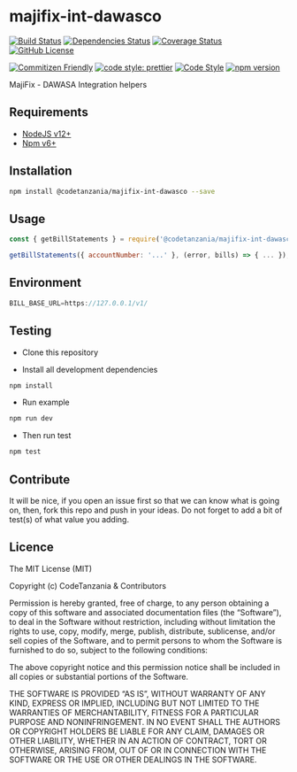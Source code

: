 # majifix-int-dawasco

[![Build Status](https://travis-ci.org/CodeTanzania/majifix-int-dawasco.svg?branch=master)](https://travis-ci.org/CodeTanzania/majifix-int-dawasco)
[![Dependencies Status](https://david-dm.org/CodeTanzania/majifix-int-dawasco.svg)](https://david-dm.org/CodeTanzania/majifix-int-dawasco)
[![Coverage Status](https://coveralls.io/repos/github/CodeTanzania/majifix-int-dawasco/badge.svg?branch=master)](https://coveralls.io/github/CodeTanzania/majifix-int-dawasco?branch=master)
[![GitHub License](https://img.shields.io/github/license/CodeTanzania/majifix-int-dawasco)](https://github.com/CodeTanzania/majifix-int-dawasco/blob/master/LICENSE) 

[![Commitizen Friendly](https://img.shields.io/badge/commitizen-friendly-brightgreen.svg)](http://commitizen.github.io/cz-cli/)
[![code style: prettier](https://img.shields.io/badge/code_style-prettier-ff69b4.svg)](https://github.com/prettier/prettier)
[![Code Style](https://badgen.net/badge/code%20style/airbnb/ff5a5f?icon=airbnb)](https://github.com/airbnb/javascript)
[![npm version](https://img.shields.io/npm/v/@CodeTanzania/majifix-int-dawasco)](https://www.npmjs.com/package/@CodeTanzania/majifix-int-dawasco)

MajiFix - DAWASA Integration helpers

## Requirements

- [NodeJS v12+](https://nodejs.org)
- [Npm v6+](https://www.npmjs.com/)

## Installation

```sh
npm install @codetanzania/majifix-int-dawasco --save
```

## Usage

```js
const { getBillStatements } = require('@codetanzania/majifix-int-dawasco');

getBillStatements({ accountNumber: '...' }, (error, bills) => { ... });
```

## Environment
```js
BILL_BASE_URL=https://127.0.0.1/v1/
```

## Testing

- Clone this repository

- Install all development dependencies

```sh
npm install
```

- Run example

```sh
npm run dev
```

- Then run test

```sh
npm test
```

## Contribute

It will be nice, if you open an issue first so that we can know what is going on, then, fork this repo and push in your ideas. Do not forget to add a bit of test(s) of what value you adding.

## Licence

The MIT License (MIT)

Copyright (c) CodeTanzania & Contributors

Permission is hereby granted, free of charge, to any person obtaining a copy of this software and associated documentation files (the “Software”), to deal in the Software without restriction, including without limitation the rights to use, copy, modify, merge, publish, distribute, sublicense, and/or sell copies of the Software, and to permit persons to whom the Software is furnished to do so, subject to the following conditions:

The above copyright notice and this permission notice shall be included in all copies or substantial portions of the Software.

THE SOFTWARE IS PROVIDED “AS IS”, WITHOUT WARRANTY OF ANY KIND, EXPRESS OR IMPLIED, INCLUDING BUT NOT LIMITED TO THE WARRANTIES OF MERCHANTABILITY, FITNESS FOR A PARTICULAR PURPOSE AND NONINFRINGEMENT. IN NO EVENT SHALL THE AUTHORS OR COPYRIGHT HOLDERS BE LIABLE FOR ANY CLAIM, DAMAGES OR OTHER LIABILITY, WHETHER IN AN ACTION OF CONTRACT, TORT OR OTHERWISE, ARISING FROM, OUT OF OR IN CONNECTION WITH THE SOFTWARE OR THE USE OR OTHER DEALINGS IN THE SOFTWARE.
